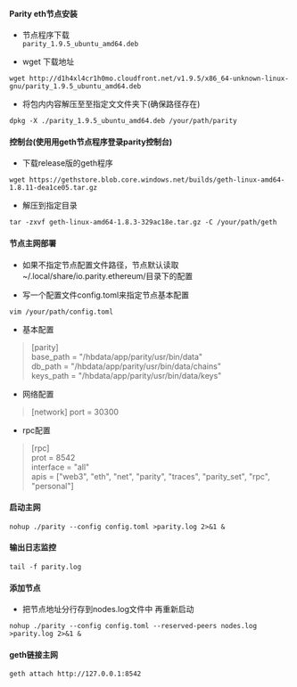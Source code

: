 #### Parity eth节点安装

* 节点程序下载  
```parity_1.9.5_ubuntu_amd64.deb```

* wget 下载地址  
``` 
wget http://d1h4xl4cr1h0mo.cloudfront.net/v1.9.5/x86_64-unknown-linux-gnu/parity_1.9.5_ubuntu_amd64.deb
```

* 将包内内容解压⾄至指定⽂文件夹下(确保路径存在)
```
dpkg -X ./parity_1.9.5_ubuntu_amd64.deb /your/path/parity
```

#### 控制台(使⽤用geth节点程序登录parity控制台)

* 下载release版的geth程序
```
wget https://gethstore.blob.core.windows.net/builds/geth-linux-amd64-1.8.11-dea1ce05.tar.gz
```

* 解压到指定目录

```commandline. 
tar -zxvf geth-linux-amd64-1.8.3-329ac18e.tar.gz -C /your/path/geth
```

#### 节点主网部署

* 如果不指定节点配置文件路径，节点默认读取
~/.local/share/io.parity.ethereum/目录下的配置

* 写一个配置文件config.toml来指定节点基本配置
```commandline
vim /your/path/config.toml
```

* 基本配置
>[parity]  
>base_path = "/hbdata/app/parity/usr/bin/data"  
>db_path = "/hbdata/app/parity/usr/bin/data/chains"  
>keys_path = "/hbdata/app/parity/usr/bin/data/keys"
* 网络配置
>[network]
port = 30300

* rpc配置
>[rpc]  
>prot = 8542  
>interface = "all"  
>apis = ["web3", "eth", "net", "parity", "traces", "parity_set", "rpc", "personal"]


#### 启动主网
```commandline
nohup ./parity --config config.toml >parity.log 2>&1 &
```

#### 输出日志监控
```commandline
tail -f parity.log
```

#### 添加节点

* 把节点地址分行存到nodes.log文件中 再重新启动
```commandline
nohup ./parity --config config.toml --reserved-peers nodes.log >parity.log 2>&1 &
```

#### geth链接主网
```commandline
geth attach http://127.0.0.1:8542
```

